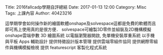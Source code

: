Title: 2016fallcadp學期自評總結
Date: 2017-01-13 12:00
Category: Misc
Tags: 上課內容
Author: 40423216


<p>這學期學會如何操作新的繪圖軟體onshape及solvespace這都是免費的軟體而且即可馬上使用真的是很方便．
solvespace可繪製3D零件並組裝及2D機構模擬
onshape雲端參數 3D 繪圖系統
以電腦瀏覽器開啟, 免單機安裝厚重系統
以手機與平板 Apps 輔助設計
提供特徵設計版本管理
提供雲端零組件協同
提供網際零組件與機構模擬檢視
提供 featurescript 客製化程式系統</p>